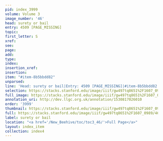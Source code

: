 ```yaml
---
pid: index_3999
volume: Volume 3
image_number: '46'
head: surety or bail
entry: 4509 [PAGE_MISSING]
topic: 
first_letter: S
xref: 
see: 
page: 
add: 
type: 
index: 
insertion_xref: 
insertion: 
item: "#item-8b5bbdd82"
unparsed: 
line: 'Head: surety or bail|Entry: 4509 [PAGE_MISSING]|#item-8b5bbdd82'
selection: https://stacks.stanford.edu/image/iiif/gw497tq8651%2F1607_0989/465,2861,633,107/full/0/default.jpg
full_image: https://stacks.stanford.edu/image/iiif/gw497tq8651%2F1607_0989/full/full/0/default.jpg
annotation_uri: http://dev.llgc.org.uk/annotation/1530817026010
order: '3999'
thumbnail: https://stacks.stanford.edu/image/iiif/gw497tq8651%2F1607_0989/465,2861,633,107/150,/0/default.jpg
full: https://stacks.stanford.edu/image/iiif/gw497tq8651%2F1607_0989/465,2861,633,107/full/0/default.jpg
label: surety or bail
location: "<a href='/New_Beehive/toc/toc3_46/'>Full Page</a>"
layout: index_item
collection: index4
---
```

